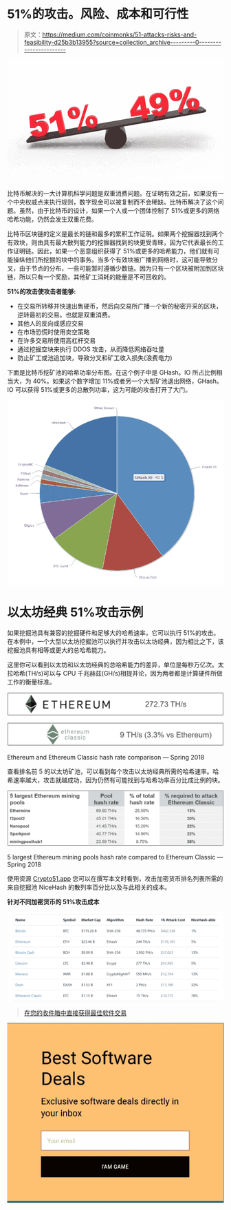# 51%的攻击。风险、成本和可行性

> 原文：<https://medium.com/coinmonks/51-attacks-risks-and-feasibility-d25b3b13955?source=collection_archive---------0----------------------->

![](img/46b8b5d7cc9fe82cd1b4c4499d57e40d.png)

比特币解决的一大计算机科学问题是双重消费问题。在证明有效之前，如果没有一个中央权威点来执行规则，数字现金可以被复制而不会稀缺。比特币解决了这个问题。虽然，由于比特币的设计，如果一个人或一个团体控制了 51%或更多的网络哈希功能，仍然会发生双重花费。

比特币区块链的定义是最长的链和最多的累积工作证明。如果两个挖掘器找到两个有效块，则由具有最大散列能力的挖掘器找到的块更受青睐，因为它代表最长的工作证明链。因此，如果一个恶意组织获得了 51%或更多的哈希能力，他们就有可能操纵他们所挖掘的块中的事务。当多个有效块被广播到网络时，这可能导致分叉，由于节点的分布，一些可能暂时遵循少数链。因为只有一个区块被附加到区块链，所以只有一个奖励，其他矿工消耗的能量是不可回收的。

**51%的攻击使攻击者能够:**

*   在交易所转移并快速出售硬币，然后向交易所广播一个新的秘密开采的区块，逆转最初的交易。也就是双重消费。
*   其他人的反向或感应交易
*   在市场恐慌时使用卖空策略
*   在许多交易所使用高杠杆交易
*   通过挖掘空块来执行 DDOS 攻击，从而降低网络吞吐量
*   防止矿工或池追加块，导致分叉和矿工收入损失(浪费电力)

下面是比特币挖矿池的哈希功率分布图。在这个例子中是 GHash。IO 所占比例相当大，为 40%。如果这个数字增加 11%或者另一个大型矿池退出网络，GHash。IO 可以获得 51%或更多的总散列功率，这为可能的攻击打开了大门。

![](img/83a2b701203a1c820e43a8ce0e252973.png)

# 以太坊经典 51%攻击示例

如果挖掘池具有兼容的挖掘硬件和足够大的哈希速率，它可以执行 51%的攻击。在本例中，一个大型以太坊挖掘池可以执行并攻击以太坊经典，因为相比之下，该挖掘池具有相等或更大的总哈希能力。

这里你可以看到以太坊和以太坊经典的总哈希能力的差异，单位是每秒万亿次。太拉哈希(TH/s)可以与 CPU 千兆赫兹(GH/s)相提并论，因为两者都是计算硬件所做工作的衡量标准。

![](img/9c976d1d85a1f504655b727483198bd0.png)

Ethereum and Ethereum Classic hash rate comparison — Spring 2018

查看排名前 5 的以太坊矿池，可以看到每个攻击以太坊经典所需的哈希速率。哈希速率越大，攻击就越成功，因为仍然有可能找到与哈希功率百分比成比例的块。

![](img/47d70766fe0eae9b0bcc6691e7cbacf8.png)

5 largest Ethereum mining pools hash rate compared to Ethereum Classic — Spring 2018

使用资源 [Crypto51.app](https://www.crypto51.app/) 您可以在撰写本文时看到，攻击加密货币排名列表所需的来自挖掘池 NiceHash 的散列率百分比以及与此相关的成本。

**针对不同加密货币的 51%攻击成本**

![](img/3c43c98478279c63b0c2086e03c48013.png)

> [在您的收件箱中直接获得最佳软件交易](https://coincodecap.com/?utm_source=coinmonks)

[![](img/7c0b3dfdcbfea594cc0ae7d4f9bf6fcb.png)](https://coincodecap.com/?utm_source=coinmonks)